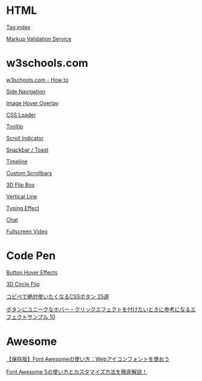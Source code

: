 
HTML
==================

[Tag index](https://www.tagindex.com/)

[Markup Validation Service](https://validator.w3.org/#validate_by_input)



w3schools.com
==================

[w3schools.com - How to](https://www.w3schools.com/howto/default.asp)

[Side Navigation](https://www.w3schools.com/howto/howto_js_sidenav.asp)

[Image Hover Overlay](https://www.w3schools.com/howto/howto_css_image_overlay.asp)

[CSS Loader](https://www.w3schools.com/howto/howto_css_loader.asp)

[Tooltip](https://www.w3schools.com/howto/howto_css_tooltip.asp)

[Scroll Indicator](https://www.w3schools.com/howto/howto_js_scroll_indicator.asp)

[Snackbar / Toast](https://www.w3schools.com/howto/howto_js_snackbar.asp)

[Timeline](https://www.w3schools.com/howto/howto_css_timeline.asp)

[Custom Scrollbars](https://www.w3schools.com/howto/howto_css_custom_scrollbar.asp)

[3D Flip Box](https://www.w3schools.com/howto/howto_css_flip_box.asp)

[Vertical Line](https://www.w3schools.com/howto/howto_css_vertical_line.asp)

[Typing Effect](https://www.w3schools.com/howto/howto_js_typewriter.asp)

[Chat](https://www.w3schools.com/howto/howto_css_chat.asp)

[Fullscreen Video](https://www.w3schools.com/howto/howto_css_fullscreen_video.asp)



Code Pen
==================

[Button Hover Effects](https://codepen.io/kjbrum/pen/wBBLXx)

[3D Circle Flip](https://codepen.io/cchen/pen/foEiG)

[コピペで絶対使いたくなるCSSボタン 25選](https://lab.sonicmoov.com/markup/css/css-button/)

[ボタンにユニークなホバー・クリックエフェクトを付けたいときに参考になるエフェクトサンプル 10](https://www.nxworld.net/tips/button-hover-and-click-unique-effect-examples.html)


Awesome
==================

[【保存版】Font Awesomeの使い方：Webアイコンフォントを使おう](https://saruwakakun.com/html-css/basic/font-awesome)

[Font Awesome 5の使い方とカスタマイズ方法を徹底解説！](https://webdesign-trends.net/entry/8351)

<link rel="stylesheet" href="https://use.fontawesome.com/releases/v5.9.0/css/all.css" type="text/css" />
<link rel="stylesheet" href="https://cdnjs.cloudflare.com/ajax/libs/font-awesome-animation/0.0.10/font-awesome-animation.css" type="text/css" />
<script type="text/javascript" src="https://use.fontawesome.com/releases/v5.9.0/js/all.js"></script>


